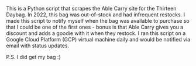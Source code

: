 This is a Python script that scrapes the Able Carry site for the Thirteen Daybag.
In 2022, this bag was out-of-stock and had infrequent restocks. I made this script to notify myself when the bag was available to purchase so that I could be one of the first ones - bonus is that Able Carry gives you a discount and adds a goodie with it when they restock.
I ran this script on a Google Cloud Platform (GCP) virtual machine daily and would be notified via email with status updates.

P.S. I did get my bag :)
